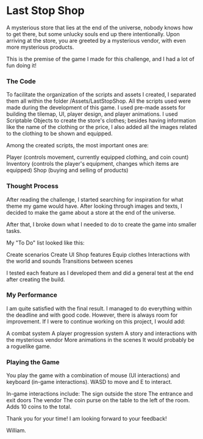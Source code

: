 # Last Stop Shop

A mysterious store that lies at the end of the universe, nobody knows how to get there, but some unlucky souls end up there intentionally. Upon arriving at the store, you are greeted by a mysterious vendor, with even more mysterious products.

This is the premise of the game I made for this challenge, and I had a lot of fun doing it!

### The Code

To facilitate the organization of the scripts and assets I created, I separated them all within the folder /Assets/LastStopShop. All the scripts used were made during the development of this game. I used pre-made assets for building the tilemap, UI, player design, and player animations. I used Scriptable Objects to create the store's clothes; besides having information like the name of the clothing or the price, I also added all the images related to the clothing to be shown and equipped.

Among the created scripts, the most important ones are:

Player (controls movement, currently equipped clothing, and coin count)
Inventory (controls the player's equipment, changes which items are equipped)
Shop (buying and selling of products)

### Thought Process

After reading the challenge, I started searching for inspiration for what theme my game would have. After looking through images and texts, I decided to make the game about a store at the end of the universe.

After that, I broke down what I needed to do to create the game into smaller tasks.

My "To Do" list looked like this:

Create scenarios
Create UI
Shop features
Equip clothes
Interactions with the world and sounds
Transitions between scenes

I tested each feature as I developed them and did a general test at the end after creating the build.

### My Performance

I am quite satisfied with the final result. I managed to do everything within the deadline and with good code. However, there is always room for improvement. If I were to continue working on this project, I would add:

A combat system
A player progression system
A story and interactions with the mysterious vendor
More animations in the scenes
It would probably be a roguelike game.

### Playing the Game

You play the game with a combination of mouse (UI interactions) and keyboard (in-game interactions). WASD to move and E to interact.

In-game interactions include:
The sign outside the store
The entrance and exit doors
The vendor
The coin purse on the table to the left of the room. Adds 10 coins to the total.

Thank you for your time! 
I am looking forward to your feedback!

William.

